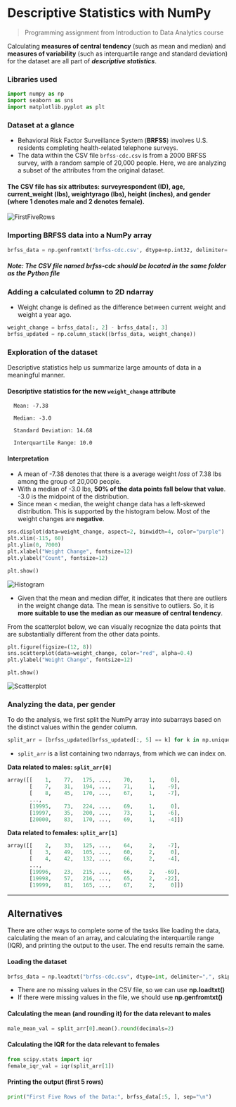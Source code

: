 #  Descriptive Statistics with NumPy
> Programming assignment from Introduction to Data Analytics course

Calculating **measures of central tendency** (such as mean and median) and **measures of variability** (such as interquartile range and standard deviation) for the dataset are all part of ***descriptive statistics***.


### Libraries used
```python
import numpy as np
import seaborn as sns
import matplotlib.pyplot as plt
```

### Dataset at a glance
- Behavioral Risk Factor Surveillance System (**BRFSS**) involves U.S. residents completing health-related telephone surveys.
- The data within the CSV file `brfss-cdc.csv` is from a 2000 BRFSS survey, with a random sample of 20,000 people. Here, we are analyzing a subset of the attributes from the original dataset.


#### The CSV file has six attributes: surveyrespondent (ID), age, current_weight (lbs), weightyrago (lbs), height (inches), and gender (where 1 denotes male and 2 denotes female).

![FirstFiveRows](https://user-images.githubusercontent.com/96803412/148419538-2a1fba94-375c-470a-bf50-abc3b623f543.png)


### Importing BRFSS data into a NumPy array
```python
brfss_data = np.genfromtxt('brfss-cdc.csv', dtype=np.int32, delimiter=',', skip_header=1)
```
##### Note: The CSV file named brfss-cdc should be located in the same folder as the Python file

### Adding a calculated column to 2D ndarray
- Weight change is defined as the difference between current weight and weight a year ago.
```python
weight_change = brfss_data[:, 2] - brfss_data[:, 3]
brfss_updated = np.column_stack((brfss_data, weight_change))
```

### Exploration of the dataset
Descriptive statistics help us summarize large amounts of data in a meaningful manner.


#### Descriptive statistics for the new `weight_change` attribute

      Mean: -7.38

      Median: -3.0

      Standard Deviation: 14.68

      Interquartile Range: 10.0
      
#### Interpretation
- A mean of -7.38 denotes that there is a average weight *loss* of 7.38 lbs among the group of 20,000 people.
- With a median of -3.0 lbs, **50% of the data points fall below that value**. -3.0 is the midpoint of the distribution.
- Since mean < median, the weight change data has a left-skewed distribution. This is supported by the histogram below. Most of the weight changes are **negative**. 
```python
sns.displot(data=weight_change, aspect=2, binwidth=4, color="purple")
plt.xlim(-115, 60)
plt.ylim(0, 7000)
plt.xlabel("Weight Change", fontsize=12)
plt.ylabel("Count", fontsize=12)

plt.show()
```
![Histogram](https://user-images.githubusercontent.com/96803412/148448968-51849b50-8c7b-4d67-a94f-039351f00442.png)
- Given that the mean and median differ, it indicates that there are outliers in the weight change data. The mean is sensitive to outliers. So, it is **more suitable to use the median as our measure of central tendency**. 

From the scatterplot below, we can visually recognize the data points that are substantially different from the other data points.
```python
plt.figure(figsize=(12, 8))
sns.scatterplot(data=weight_change, color="red", alpha=0.4)
plt.ylabel("Weight Change", fontsize=12)

plt.show()
```
![Scatterplot](https://user-images.githubusercontent.com/96803412/148458494-b410250e-9c3e-41cf-ab47-8011e67616a2.png)

### Analyzing the data, per gender
To do the analysis, we first split the NumPy array into subarrays based on the distinct values within the gender column.
```python
split_arr = [brfss_updated[brfss_updated[:, 5] == k] for k in np.unique(brfss_updated[:, 5])]
```
- `split_arr` is a list containing two ndarrays, from which we can index on.

**Data related to males: `split_arr[0]`**
```python
array([[    1,    77,   175, ...,    70,     1,     0],
       [    7,    31,   194, ...,    71,     1,    -9],
       [    8,    45,   170, ...,    67,     1,    -7],
       ...,
       [19995,    73,   224, ...,    69,     1,     0],
       [19997,    35,   200, ...,    73,     1,    -6],
       [20000,    83,   170, ...,    69,     1,    -4]])
```
**Data related to females: `split_arr[1]`**
```python
array([[    2,    33,   125, ...,    64,     2,    -7],
       [    3,    49,   105, ...,    60,     2,     0],
       [    4,    42,   132, ...,    66,     2,    -4],
       ...,
       [19996,    23,   215, ...,    66,     2,   -69],
       [19998,    57,   216, ...,    65,     2,   -22],
       [19999,    81,   165, ...,    67,     2,     0]])
```
---------------------

## Alternatives
There are other ways to complete some of the tasks like loading the data, calculating the mean of an array, and calculating the interquartile range (IQR), and printing the output to the user. The end results remain the same.

#### Loading the dataset
```python
brfss_data = np.loadtxt("brfss-cdc.csv", dtype=int, delimiter=",", skiprows=1)
```
- There are no missing values in the CSV file, so we can use **np.loadtxt()**
- If there were missing values in the file, we should use **np.genfromtxt()**

#### Calculating the mean (and rounding it) for the data relevant to males
```python
male_mean_val = split_arr[0].mean().round(decimals=2)
```

#### Calculating the IQR for the data relevant to females
```python
from scipy.stats import iqr
female_iqr_val = iqr(split_arr[1])
```

#### Printing the output (first 5 rows)
```python
print("First Five Rows of the Data:", brfss_data[:5, ], sep="\n")
```
